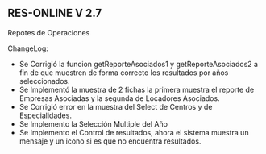 ## RES-ONLINE V 2.7
Repotes de Operaciones

ChangeLog:

* Se Corrigió la funcion getReporteAsociados1 y getReporteAsociados2 a fin de que muestren de forma correcto los resultados por años seleccionados.
* Se Implementó la muestra de 2 fichas la primera muestra el reporte de Empresas Asociadas y la segunda de Locadores Asociados.
* Se Corrigió error en la muestra del Select de Centros y de Especialidades.
* Se Implemento la Selección Multiple del Año
* Se Implemento el Control de resultados, ahora el sistema muestra un mensaje y un icono si es que no encuentra resultados.
